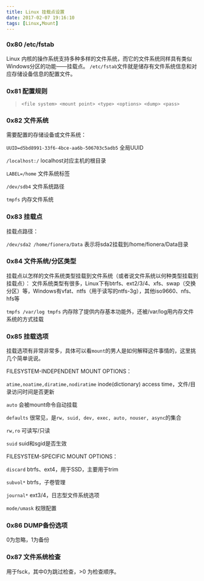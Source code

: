 ```yaml
---
title: Linux 挂载点设置
date: 2017-02-07 19:16:10
tags: [Linux,Mount]
---
```


### 0x80 /etc/fstab

Linux 内核的操作系统支持多种多样的文件系统，而它的文件系统同样具有类似Windows分区的功能——挂载点。
`/etc/fstab`文件就是储存有文件系统信息和对应存储设备信息的配置文件。

### 0x81 配置规则

> `<file system> <mount point> <type> <options> <dump> <pass>`

### 0x82 文件系统

需要配置的存储设备或文件系统：

`UUID=d5bd8991-33f6-4bce-aa6b-506703c5adb5` 全局UUID

`/localhost:/` localhost对应主机的根目录

`LABEL=/home` 文件系统标签

`/dev/sdb4` 文件系统路径

`tmpfs` 内存文件系统

### 0x83 挂载点

挂载点路径：

`/dev/sda2 /home/fionera/Data` 表示将sda2挂载到/home/fionera/Data目录

### 0x84 文件系统/分区类型

挂载点以怎样的文件系统类型挂载到文件系统（或者说文件系统以何种类型挂载到挂载点）：
文件系统类型有很多，Linux下有btrfs、ext2/3/4、xfs、swap（交换分区）等，Windows有vfat、ntfs（用于读写的ntfs-3g），其他iso9660、nfs、hfs等

`tmpfs /var/log tmpfs` 内存除了提供内存基本功能外，还被/var/log用内存文件系统的方式挂载

### 0x85 挂载选项

挂载选项有非常非常多，具体可以看`mount`的男人是如何解释这件事情的，这里挑几个简单说说。

FILESYSTEM-INDEPENDENT MOUNT OPTIONS：

`atime,noatime,diratime,nodiratime` inode(dictionary) access time，文件/目录访问时间是否更新

`auto` 会被mount命令自动挂载

`defaults` 很常见，是`rw, suid, dev, exec, auto, nouser, async`的集合

`rw,ro` 可读写/只读

`suid` suid和sgid是否生效

FILESYSTEM-SPECIFIC MOUNT OPTIONS：

`discard` btrfs、ext4，用于SSD，主要用于trim

`subvol*` btrfs，子卷管理

`journal*` ext3/4，日志型文件系统选项

`mode/umask` 权限配置

### 0x86 DUMP备份选项

0为忽略，1为备份

### 0x87 文件系统检查

用于fsck，其中0为跳过检查，>0 为检查顺序。
